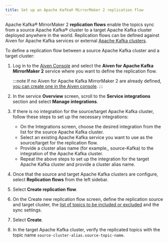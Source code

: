 ```yaml
---
title: Set up an Apache Kafka® MirrorMaker 2 replication flow
---
```


Apache Kafka® MirrorMaker 2 **replication flows** enable the topics sync from a source Apache Kafka® cluster to a target Apache Kafka cluster deployed anywhere in the world.
Replication flows can be defined against Aiven for Apache Kafka services or
external [Apache Kafka clusters](integrate-external-kafka-cluster).

To define a replication flow between a source Apache Kafka cluster and a
target cluster:

1.  Log in to the [Aiven Console](https://console.aiven.io/) and select
    the **Aiven for Apache Kafka MirrorMaker 2** service where you want
    to define the replication flow.

    :::note
    If no Aiven for Apache Kafka MirrorMaker 2 are already defined,
    [you can create one in the Aiven console](../get-started).
    :::

2.  In the service **Overview** screen, scroll to the **Service
    integrations** section and select **Manage integrations**.
3.  If there is no integration for the source/target Apache Kafka
    cluster, follow these steps to set up the necessary integrations:
    -   On the Integrations screen, choose the desired integration from
        the list for the source Apache Kafka cluster.
    -   Select an existing Apache Kafka service you want to use as the
        source/target for the replication flow.
    -   Provide a cluster alias name (for example,, source-Kafka) to the
        integration of the Apache Kafka cluster.
    -   Repeat the above steps to set up the integration for the target
        Apache Kafka cluster and provide a cluster alias name.
4.  Once that the source and target Apache Kafka clusters are configure,
    select **Replication flows** from the left sidebar.
5.  Select **Create replication flow**.
6.  On the Create new replication flow screen, define the replication
    source and target cluster, the
    [list of topics to be included or excluded](../concepts/replication-flow-topics-regex) and the sync settings.
7.  Select **Create**.
8.  In the target Apache Kafka cluster, verify the replicated topics
    with the topic name `source-cluster-alias.source-topic-name`.
